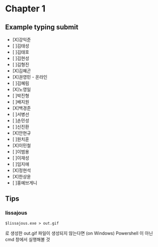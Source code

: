 # Chapter 1 

## Example typing submit

- [X]강익준
- [ ]김태성
- [ ]김태호
- [ ]김현성
- [ ]김형진
- [X]김혜곤
- [X]권영민 - 온라인
- [ ]김혜림
- [X]노영일
- [ ]박진형
- [ ]배지원
- [X]백경준
- [ ]서병선
- [ ]손민성
- [ ]신진환
- [X]안현규
- [ ]원치훈
- [X]이민철
- [ ]이범용
- [ ]이재성
- [ ]임지애
- [X]정현석
- [X]한상윤
- [ ]홍예브게니

## Tips


### lissajous
```
$lissajous.exe > out.gif 
```

로 생성한 out.gif 파일이 생성되지 않는다면 (on Windows)
Powershell 이 아닌 cmd 창에서 실행해볼 것
